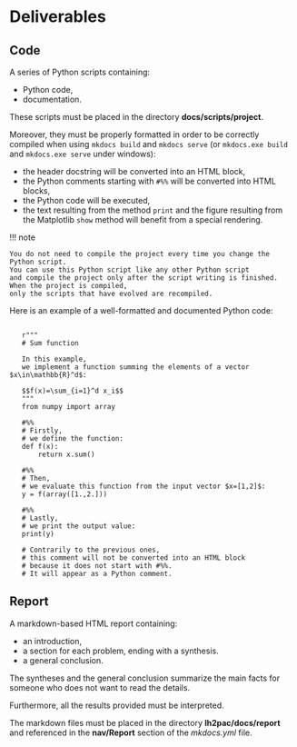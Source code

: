 # Deliverables

## Code

A series of Python scripts containing:

- Python code,
- documentation.

These scripts must be placed in the directory **docs/scripts/project**.

Moreover, they must be properly formatted
in order to be correctly compiled when using `mkdocs build` and `mkdocs serve`
(or `mkdocs.exe build` and `mkdocs.exe serve` under windows):

* the header docstring will be converted into an HTML block,
* the Python comments starting with `#%%` will be converted into HTML blocks,
* the Python code will be executed,
* the text resulting from the method `print`
  and the figure resulting from the Matplotlib `show` method
  will benefit from a special rendering.

!!! note

    You do not need to compile the project every time you change the Python script.
    You can use this Python script like any other Python script
    and compile the project only after the script writing is finished.
    When the project is compiled,
    only the scripts that have evolved are recompiled.

Here is an example of a well-formatted and documented Python code:

```

   r"""
   # Sum function

   In this example,
   we implement a function summing the elements of a vector $x\in\mathbb{R}^d$:

   $$f(x)=\sum_{i=1}^d x_i$$
   """
   from numpy import array

   #%%
   # Firstly,
   # we define the function:
   def f(x):
       return x.sum()

   #%%
   # Then,
   # we evaluate this function from the input vector $x=[1,2]$:
   y = f(array([1.,2.]))

   #%%
   # Lastly,
   # we print the output value:
   print(y)

   # Contrarily to the previous ones,
   # this comment will not be converted into an HTML block
   # because it does not start with #%%.
   # It will appear as a Python comment.
```

## Report

A markdown-based HTML report containing:

* an introduction,
* a section for each problem, ending with a synthesis.
* a general conclusion.

The syntheses and the general conclusion summarize the main facts
for someone who does not want to read the details.

Furthermore, all the results provided must be interpreted.

The markdown files must be placed in the directory **lh2pac/docs/report**
and referenced in the **nav/Report** section of the *mkdocs.yml* file.